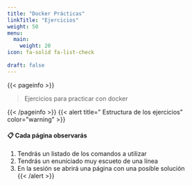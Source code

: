 ```yaml
---
title: "Docker Prácticas"
linkTitle: "Ejercicios"
weight: 50
menu:
  main:
    weight: 20
icon: fa-solid fa-list-check
  
draft: false    
---
```


{{< pageinfo >}}
> Ejercicios para practicar con docker

{{< /pageinfo >}}
{{< alert title=" Estructura de los ejercicios" color="warning" >}}
#### :clipboard: Cada página observarás
1. Tendrás un listado de los comandos a utilizar
2. Tendrás un enuniciado muy escueto de una línea
3. En la sesión se abrirá una página con una posible solución  
{{< /alert >}}



